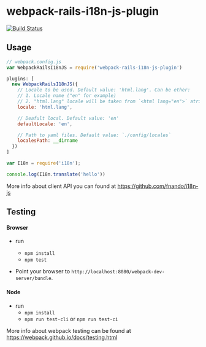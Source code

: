# webpack-rails-i18n-js-plugin

[![Build Status](https://travis-ci.org/idagds/webpack-rails-i18n-js-plugin.svg?branch=master)](https://travis-ci.org/idagds/webpack-rails-i18n-js-plugin)

## Usage
```js
// webpack.config.js
var WebpackRailsI18nJS = require('webpack-rails-i18n-js-plugin')

plugins: [
  new WebpackRailsI18nJS({
    // Locale to be used. Default value: 'html.lang'. Can be ether:
    // 1. Locale name ("en" for example)
    // 2. "html.lang" locale will be taken from `<html lang="en">` atribute
    locale: 'html.lang',

    // Deafult local. Default value: 'en'
    defaultLocale: 'en',

    // Path to yaml files. Default value: `./config/locales`
    localesPath: __dirname
  })
]
```


```js
var I18n = require('i18n');

console.log(I18n.translate('hello'))
```

More info about client API you can found at https://github.com/fnando/i18n-js

## Testing

#### Browser

- run
  - `npm install`
  - `npm test`  


- Point your browser to `http://localhost:8080/webpack-dev-server/bundle`.

#### Node

- run
  - `npm install`
  - `npm run test-cli` or `npm run test-ci`

More info about webpack testing can be found at https://webpack.github.io/docs/testing.html
